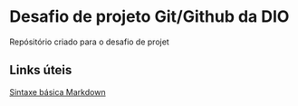 # Desafio de projeto Git/Github da DIO

Repósitório criado para o desafio de projet

## Links úteis

[Sintaxe básica Markdown](https://www.markdownguide.org/getting-started/)
